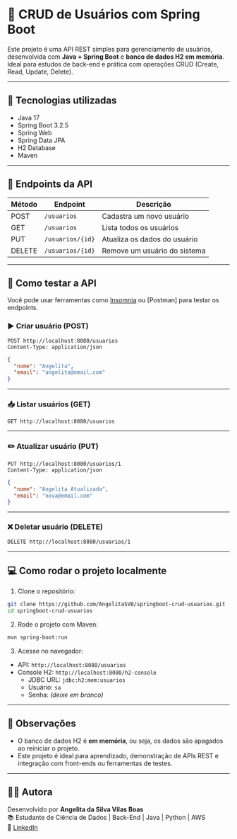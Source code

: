 # 🚀 CRUD de Usuários com Spring Boot

Este projeto é uma API REST simples para gerenciamento de usuários, desenvolvida com **Java + Spring Boot** e **banco de dados H2 em memória**. Ideal para estudos de back-end e prática com operações CRUD (Create, Read, Update, Delete).

---

## 🔧 Tecnologias utilizadas

- Java 17
- Spring Boot 3.2.5
- Spring Web
- Spring Data JPA
- H2 Database
- Maven

---

## 📁 Endpoints da API

| Método | Endpoint             | Descrição                   |
|--------|----------------------|-----------------------------|
| POST   | `/usuarios`          | Cadastra um novo usuário    |
| GET    | `/usuarios`          | Lista todos os usuários     |
| PUT    | `/usuarios/{id}`     | Atualiza os dados do usuário|
| DELETE | `/usuarios/{id}`     | Remove um usuário do sistema|

---

## 🧪 Como testar a API

Você pode usar ferramentas como [Insomnia](https://insomnia.rest/) ou [Postman] para testar os endpoints.  

### ▶️ Criar usuário (POST)

```http
POST http://localhost:8080/usuarios
Content-Type: application/json
```

```json
{
  "nome": "Angelita",
  "email": "angelita@email.com"
}
```

---

### 📥 Listar usuários (GET)

```http
GET http://localhost:8080/usuarios
```

---

### ✏️ Atualizar usuário (PUT)

```http
PUT http://localhost:8080/usuarios/1
Content-Type: application/json
```

```json
{
  "nome": "Angelita Atualizada",
  "email": "nova@email.com"
}
```

---

### ❌ Deletar usuário (DELETE)

```http
DELETE http://localhost:8080/usuarios/1
```

---

## 💻 Como rodar o projeto localmente

1. Clone o repositório:

```bash
git clone https://github.com/AngelitaSVB/springboot-crud-usuarios.git
cd springboot-crud-usuarios
```

2. Rode o projeto com Maven:

```bash
mvn spring-boot:run
```

3. Acesse no navegador:

- API: `http://localhost:8080/usuarios`
- Console H2: `http://localhost:8080/h2-console`  
  - JDBC URL: `jdbc:h2:mem:usuarios`  
  - Usuário: `sa`  
  - Senha: *(deixe em branco)*

---

## 📝 Observações

- O banco de dados H2 é **em memória**, ou seja, os dados são apagados ao reiniciar o projeto.
- Este projeto é ideal para aprendizado, demonstração de APIs REST e integração com front-ends ou ferramentas de testes.

---

## 👩‍💻 Autora

Desenvolvido por **Angelita da Silva Vilas Boas**  
📚 Estudante de Ciência de Dados | Back-End | Java | Python | AWS  
🔗 [LinkedIn](https://www.linkedin.com/in/angelitasvb)
